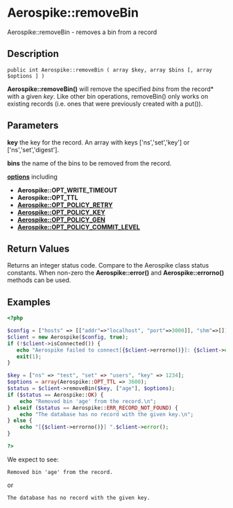 
# Aerospike::removeBin

Aerospike::removeBin - removes a bin from a record

## Description

```
public int Aerospike::removeBin ( array $key, array $bins [, array $options ] )
```

**Aerospike::removeBin()** will remove the specified *bins* from the record* with
 a given *key*. Like other bin operations, removeBin() only works on existing
records (i.e. ones that were previously created with a put()).

## Parameters

**key** the key for the record. An array with keys ['ns','set','key'] or ['ns','set','digest'].

**bins** the name of the bins to be removed from the record.

**[options](aerospike.md)** including
- **Aerospike::OPT_WRITE_TIMEOUT**
- **Aerospike::OPT_TTL**
- **[Aerospike::OPT_POLICY_RETRY](http://www.aerospike.com/apidocs/c/db/d65/group__client__policies.html#gaa9730980a8b0eda8ab936a48009a6718)**
- **[Aerospike::OPT_POLICY_KEY](http://www.aerospike.com/apidocs/c/db/d65/group__client__policies.html#gaa9c8a79b2ab9d3812876c3ec5d1d50ec)**
- **[Aerospike::OPT_POLICY_GEN](http://www.aerospike.com/apidocs/c/db/d65/group__client__policies.html#ga38c1a40903e463e5d0af0141e8c64061)**
- **[Aerospike::OPT_POLICY_COMMIT_LEVEL](http://www.aerospike.com/apidocs/c/db/d65/group__client__policies.html#ga17faf52aeb845998e14ba0f3745e8f23)**

## Return Values

Returns an integer status code.  Compare to the Aerospike class status
constants.  When non-zero the **Aerospike::error()** and
**Aerospike::errorno()** methods can be used.

## Examples

```php
<?php

$config = ["hosts" => [["addr"=>"localhost", "port"=>3000]], "shm"=>[]];
$client = new Aerospike($config, true);
if (!$client->isConnected()) {
   echo "Aerospike failed to connect[{$client->errorno()}]: {$client->error()}\n";
   exit(1);
}

$key = ["ns" => "test", "set" => "users", "key" => 1234];
$options = array(Aerospike::OPT_TTL => 3600);
$status = $client->removeBin($key, ["age"], $options);
if ($status == Aerospike::OK) {
    echo "Removed bin 'age' from the record.\n";
} elseif ($status == Aerospike::ERR_RECORD_NOT_FOUND) {
    echo "The database has no record with the given key.\n";
} else {
    echo "[{$client->errorno()}] ".$client->error();
}

?>
```

We expect to see:

```
Removed bin 'age' from the record.
```

or

```
The database has no record with the given key.
```

